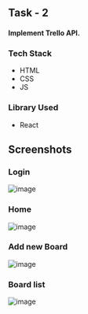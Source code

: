 

## Task - 2

 #### Implement Trello API.
### Tech Stack

  - HTML
  - CSS
  - JS
  
  
### Library Used
  - React
  


## Screenshots

### Login

![image](https://user-images.githubusercontent.com/65822873/188165975-e14da0aa-383b-42f5-a589-25d70256b4e4.png)

### Home 
![image](https://user-images.githubusercontent.com/65822873/188168089-8ef455cc-a7cc-40fc-a9fe-04b39d99eccf.png)


### Add new Board
![image](https://user-images.githubusercontent.com/65822873/188168200-d951f10e-e180-4553-94aa-2c5a737a1555.png)

### Board list
![image](https://user-images.githubusercontent.com/65822873/188168484-7e1e6430-9659-4fbf-84ac-c5495a8593cc.png)

